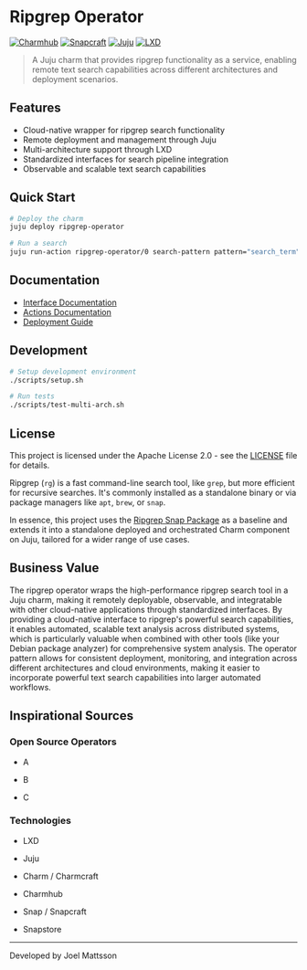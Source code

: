 # Ripgrep Operator

[![Charmhub](https://charmhub.io/static/images/badges/charmhub.svg)](https://charmhub.io)
[![Snapcraft](https://snapcraft.io/static/images/badges/en/snap-store-black.svg)](https://snapcraft.io)
[![Juju](https://assets.ubuntu.com/v1/a559ca5b-juju_grey.svg)](https://juju.is/)
[![LXD](https://linuxcontainers.org/static/img/containers.png)](https://linuxcontainers.org/lxd)

> A Juju charm that provides ripgrep functionality as a service, enabling remote text search capabilities across different architectures and deployment scenarios.

## Features

- Cloud-native wrapper for ripgrep search functionality
- Remote deployment and management through Juju
- Multi-architecture support through LXD
- Standardized interfaces for search pipeline integration
- Observable and scalable text search capabilities

## Quick Start

```bash
# Deploy the charm
juju deploy ripgrep-operator

# Run a search
juju run-action ripgrep-operator/0 search-pattern pattern="search_term"
```

## Documentation

- [Interface Documentation](docs/interfaces.md)
- [Actions Documentation](docs/actions.md)
- [Deployment Guide](docs/deployment.md)

## Development

```bash
# Setup development environment
./scripts/setup.sh

# Run tests
./scripts/test-multi-arch.sh
```

## License

This project is licensed under the Apache License 2.0 - see the [LICENSE](LICENSE) file for details.

Ripgrep (`rg`) is a fast command-line search tool, like `grep`, but more efficient for recursive searches. It's commonly installed as a standalone binary or via package managers like `apt`, `brew`, or `snap`.

In essence, this project uses the [Ripgrep Snap Package](https://snapcraft.io/ripgrep) as a baseline and extends it into a standalone deployed and orchestrated Charm component on Juju, tailored for a wider range of use cases.



## Business Value

The ripgrep operator wraps the high-performance ripgrep search tool in a Juju charm, making it remotely deployable, observable, and integratable with other cloud-native applications through standardized interfaces. By providing a cloud-native interface to ripgrep's powerful search capabilities, it enables automated, scalable text analysis across distributed systems, which is particularly valuable when combined with other tools (like your Debian package analyzer) for comprehensive system analysis. The operator pattern allows for consistent deployment, monitoring, and integration across different architectures and cloud environments, making it easier to incorporate powerful text search capabilities into larger automated workflows.



## Inspirational Sources


### Open Source Operators

- A

- B

- C


### Technologies


- LXD

- Juju

- Charm / Charmcraft
- Charmhub

- Snap / Snapcraft
- Snapstore




---

Developed by Joel Mattsson